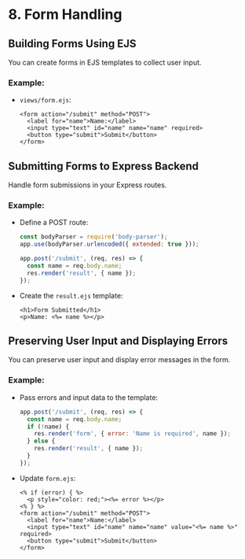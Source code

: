 # 8. Form Handling

## Building Forms Using EJS
You can create forms in EJS templates to collect user input.

### Example:
- `views/form.ejs`:
  ```ejs
  <form action="/submit" method="POST">
    <label for="name">Name:</label>
    <input type="text" id="name" name="name" required>
    <button type="submit">Submit</button>
  </form>
  ```

## Submitting Forms to Express Backend
Handle form submissions in your Express routes.

### Example:
- Define a POST route:
  ```javascript
  const bodyParser = require('body-parser');
  app.use(bodyParser.urlencoded({ extended: true }));

  app.post('/submit', (req, res) => {
    const name = req.body.name;
    res.render('result', { name });
  });
  ```

- Create the `result.ejs` template:
  ```ejs
  <h1>Form Submitted</h1>
  <p>Name: <%= name %></p>
  ```

## Preserving User Input and Displaying Errors
You can preserve user input and display error messages in the form.

### Example:
- Pass errors and input data to the template:
  ```javascript
  app.post('/submit', (req, res) => {
    const name = req.body.name;
    if (!name) {
      res.render('form', { error: 'Name is required', name });
    } else {
      res.render('result', { name });
    }
  });
  ```

- Update `form.ejs`:
  ```ejs
  <% if (error) { %>
    <p style="color: red;"><%= error %></p>
  <% } %>
  <form action="/submit" method="POST">
    <label for="name">Name:</label>
    <input type="text" id="name" name="name" value="<%= name %>" required>
    <button type="submit">Submit</button>
  </form>
  ```
